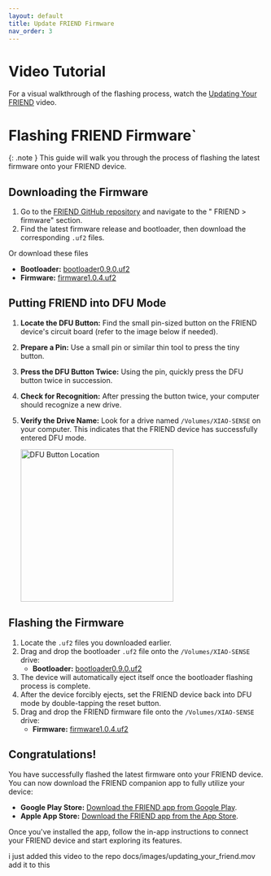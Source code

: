```yaml
---
layout: default
title: Update FRIEND Firmware
nav_order: 3
---
```

# Video Tutorial
For a visual walkthrough of the flashing process, watch the [Updating Your FRIEND](https://github.com/BasedHardware/omi/blob/main/docs/images/updating_your_friend.mov) video.

# Flashing FRIEND Firmware`   

{: .note }
This guide will walk you through the process of flashing the latest firmware onto your FRIEND device.

## Downloading the Firmware

1. Go to the [FRIEND GitHub repository](https://github.com/BasedHardware/Omi) and navigate to the " FRIEND > firmware" section.
2. Find the latest firmware release and bootloader, then download the corresponding `.uf2` files.

Or download these files
   - **Bootloader:** [bootloader0.9.0.uf2](https://github.com/BasedHardware/omi/releases/download/v1.0.3-firmware/update-xiao_nrf52840_ble_sense_bootloader-0.9.0_nosd.uf2)
   -  **Firmware:** [firmware1.0.4.uf2](https://github.com/BasedHardware/omi/releases/download/v1.0.4-firmware/friend-xiao_nrf52840_ble_sense-1.0.4.uf2)

## Putting FRIEND into DFU Mode

1. **Locate the DFU Button:** Find the small pin-sized button on the FRIEND device's circuit board (refer to the image below if needed).
2. **Prepare a Pin:** Use a small pin or similar thin tool to press the tiny button.
3. **Press the DFU Button Twice:** Using the pin, quickly press the DFU button twice in succession.
4. **Check for Recognition:** After pressing the button twice, your computer should recognize a new drive.
5. **Verify the Drive Name:** Look for a drive named `/Volumes/XIAO-SENSE` on your computer. This indicates that the FRIEND device has successfully entered DFU mode.

   <img src="/images/dfu_dev_kit_reset_button.png" alt="DFU Button Location" width="300">

## Flashing the Firmware

1. Locate the `.uf2` files you downloaded earlier.
2. Drag and drop the bootloader `.uf2` file onto the `/Volumes/XIAO-SENSE` drive:
   - **Bootloader:** [bootloader0.9.0.uf2](https://github.com/BasedHardware/omi/releases/download/v1.0.3-firmware/update-xiao_nrf52840_ble_sense_bootloader-0.9.0_nosd.uf2)
3. The device will automatically eject itself once the bootloader flashing process is complete.
4. After the device forcibly ejects, set the FRIEND device back into DFU mode by double-tapping the reset button.
5. Drag and drop the FRIEND firmware file onto the `/Volumes/XIAO-SENSE` drive:
   - **Firmware:** [firmware1.0.4.uf2](https://github.com/BasedHardware/omi/releases/download/v1.0.4-firmware/friend-xiao_nrf52840_ble_sense-1.0.4.uf2)

## Congratulations!

You have successfully flashed the latest firmware onto your FRIEND device. You can now download the FRIEND companion app to fully utilize your device:

- **Google Play Store:** [Download the FRIEND app from Google Play](https://play.google.com/store/apps/details?id=com.craftech360.avm).
- **Apple App Store:** [Download the FRIEND app from the App Store](https://apps.apple.com/us/app/friend-ai-wearable/id6502156163).

Once you've installed the app, follow the in-app instructions to connect your FRIEND device and start exploring its features.

i just added this video to the repo docs/images/updating_your_friend.mov add it to this
